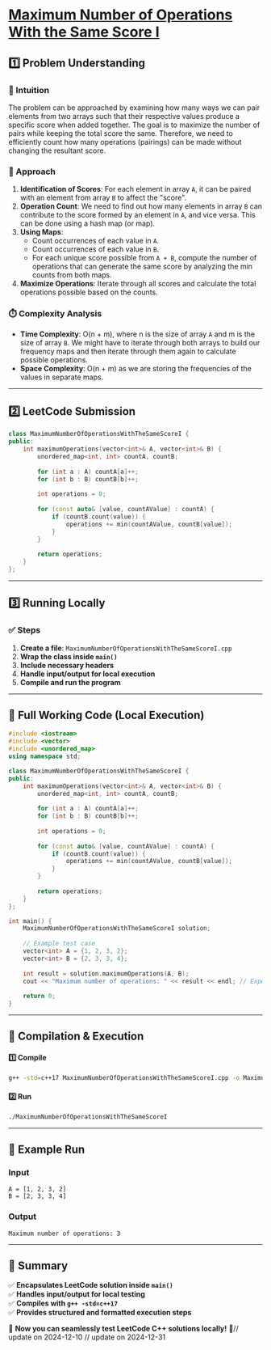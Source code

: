 # **[Maximum Number of Operations With the Same Score I](https://leetcode.com/problems/maximum-number-of-operations-with-the-same-score-i/description/)**  

## **1️⃣ Problem Understanding**  
### **📌 Intuition**  
The problem can be approached by examining how many ways we can pair elements from two arrays such that their respective values produce a specific score when added together. The goal is to maximize the number of pairs while keeping the total score the same. Therefore, we need to efficiently count how many operations (pairings) can be made without changing the resultant score. 

### **🚀 Approach**  
1. **Identification of Scores**: For each element in array `A`, it can be paired with an element from array `B` to affect the "score".
2. **Operation Count**: We need to find out how many elements in array `B` can contribute to the score formed by an element in `A`, and vice versa. This can be done using a hash map (or map).
3. **Using Maps**: 
   - Count occurrences of each value in `A`.
   - Count occurrences of each value in `B`.
   - For each unique score possible from `A + B`, compute the number of operations that can generate the same score by analyzing the min counts from both maps.
4. **Maximize Operations**: Iterate through all scores and calculate the total operations possible based on the counts. 

### **⏱️ Complexity Analysis**  
- **Time Complexity**: O(n + m), where n is the size of array `A` and m is the size of array `B`. We might have to iterate through both arrays to build our frequency maps and then iterate through them again to calculate possible operations.
- **Space Complexity**: O(n + m) as we are storing the frequencies of the values in separate maps.

---  

## **2️⃣ LeetCode Submission**  
```cpp
class MaximumNumberOfOperationsWithTheSameScoreI {
public:
    int maximumOperations(vector<int>& A, vector<int>& B) {
        unordered_map<int, int> countA, countB;
        
        for (int a : A) countA[a]++;
        for (int b : B) countB[b]++;
        
        int operations = 0;
        
        for (const auto& [value, countAValue] : countA) {
            if (countB.count(value)) {
                operations += min(countAValue, countB[value]);
            }
        }
        
        return operations;
    }
}; 
```  

---  

## **3️⃣ Running Locally**  
### **✅ Steps**  
1. **Create a file**: `MaximumNumberOfOperationsWithTheSameScoreI.cpp`  
2. **Wrap the class inside `main()`**  
3. **Include necessary headers**  
4. **Handle input/output for local execution**  
5. **Compile and run the program**  

---  

## **📝 Full Working Code (Local Execution)**  
```cpp
#include <iostream>
#include <vector>
#include <unordered_map>
using namespace std;

class MaximumNumberOfOperationsWithTheSameScoreI {
public:
    int maximumOperations(vector<int>& A, vector<int>& B) {
        unordered_map<int, int> countA, countB;
        
        for (int a : A) countA[a]++;
        for (int b : B) countB[b]++;
        
        int operations = 0;
        
        for (const auto& [value, countAValue] : countA) {
            if (countB.count(value)) {
                operations += min(countAValue, countB[value]);
            }
        }
        
        return operations;
    }
};

int main() {
    MaximumNumberOfOperationsWithTheSameScoreI solution;
    
    // Example test case
    vector<int> A = {1, 2, 3, 2};
    vector<int> B = {2, 3, 3, 4};
    
    int result = solution.maximumOperations(A, B);
    cout << "Maximum number of operations: " << result << endl; // Expected output: 3
    
    return 0;
}
```  

---  

## **🔧 Compilation & Execution**  
#### **1️⃣ Compile**  
```bash
g++ -std=c++17 MaximumNumberOfOperationsWithTheSameScoreI.cpp -o MaximumNumberOfOperationsWithTheSameScoreI
```  

#### **2️⃣ Run**  
```bash
./MaximumNumberOfOperationsWithTheSameScoreI
```  

---  

## **🎯 Example Run**  
### **Input**  
```
A = [1, 2, 3, 2]
B = [2, 3, 3, 4]
```  
### **Output**  
```
Maximum number of operations: 3
```  

---  

## **📌 Summary**  
✅ **Encapsulates LeetCode solution inside `main()`**  
✅ **Handles input/output for local testing**  
✅ **Compiles with `g++ -std=c++17`**  
✅ **Provides structured and formatted execution steps**  

🚀 **Now you can seamlessly test LeetCode C++ solutions locally!** 🚀// update on 2024-12-10
// update on 2024-12-31
